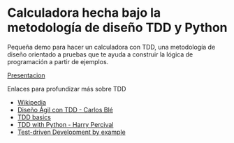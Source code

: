 # Calculadora hecha bajo la metodología de diseño TDD y Python

Pequeña demo para hacer un calculadora con TDD, una metodología de diseño orientado a pruebas que te ayuda a construir la lógica de programación a partir de ejemplos.

[Presentacion](https://slides.com/mayela0x14/las-ventajas-de-tdd)


Enlaces para profundizar más sobre TDD
* [Wikipedia](https://en.wikipedia.org/wiki/Test-driven_development)
* [Diseño Ágil con TDD - Carlos Blé](http://www.carlosble.com/downloads/disenoAgilConTdd_ebook.pdf)
* [TDD basics](http://vanzaj.github.io/tdd-pytest/tdd-basics/)
* [TDD with Python - Harry Percival](http://www.obeythetestinggoat.com/book/praise.harry.html)
* [Test-driven Development by example](https://en.wikipedia.org/wiki/Test-Driven_Development_by_Example)
